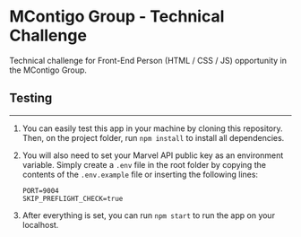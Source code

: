 # MContigo Group - Technical Challenge

Technical challenge for Front-End Person (HTML / CSS / JS) opportunity in the MContigo Group.

## Testing

---

1.  You can easily test this app in your machine by cloning this repository. Then, on the project folder, run `npm install` to install all dependencies.

2.  You will also need to set your Marvel API public key as an environment variable. Simply create a `.env` file in the root folder by copying the contents of the `.env.example` file or inserting the following lines:

        PORT=9004
        SKIP_PREFLIGHT_CHECK=true

3.  After everything is set, you can run `npm start` to run the app on your localhost.
